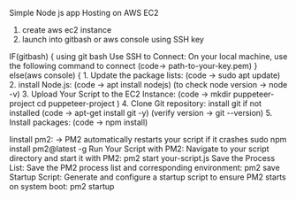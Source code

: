 Simple Node js app Hosting on AWS EC2

1. create aws ec2 instance
2. launch into gitbash or aws console using SSH key
   
  IF(gitbash) {
  using git bash Use SSH to Connect:
  On your local machine, use the following command to connect
  (code-> path-to-your-key.pem)
  } else(aws console) {
    1. Update the package lists:
        (code -> sudo apt update)
    2. install Node.js:
        (code -> apt install nodejs)
        (to check node version -> node -v) 
    3. Upload Your Script to the EC2 Instance:
        (code -> mkdir puppeteer-project
              cd puppeteer-project )
    4. Clone Git repository:
        install git if not installed
        (code -> apt-get install git -y)
        (verify version -> git --version)
    5. Install packages:
        (code -> npm install)

Iinstall pm2: -> PM2 automatically restarts your script if it crashes
sudo npm install pm2@latest -g
Run Your Script with PM2: Navigate to your script directory and start it with PM2:
pm2 start your-script.js
Save the Process List: Save the PM2 process list and corresponding environment:
pm2 save
Startup Script: Generate and configure a startup script to ensure PM2 starts on system boot:
pm2 startup
